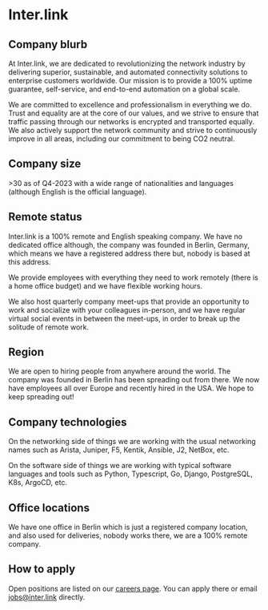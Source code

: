 # Inter.link

## Company blurb

At Inter.link, we are dedicated to revolutionizing the network industry by delivering superior, sustainable, and automated connectivity solutions to enterprise customers worldwide. Our mission is to provide a 100% uptime guarantee, self-service, and end-to-end automation on a global scale. 

We are committed to excellence and professionalism in everything we do. Trust and equality are at the core of our values, and we strive to ensure that traffic passing through our networks is encrypted and transported equally. We also actively support the network community and strive to continuously improve in all areas, including our commitment to being CO2 neutral.

## Company size

&gt;30 as of Q4-2023 with a wide range of nationalities and languages (although English is the official language).

## Remote status

Inter.link is a 100% remote and English speaking company. We have no dedicated office although, the company was founded in Berlin, Germany, which means we have a registered address there but, nobody is based at this address.

We provide employees with everything they need to work remotely (there is a home office budget) and we have flexible working hours.

We also host quarterly company meet-ups that provide an opportunity to work and socialize with your colleagues in-person, and we have regular virtual social events in between the meet-ups, in order to break up the solitude of remote work.

## Region

We are open to hiring people from anywhere around the world. The company was founded in Berlin has been spreading out from there. We now have employees all over Europe and recently hired in the USA. We hope to keep spreading out!

## Company technologies

On the networking side of things we are working with the usual networking names such as Arista, Juniper, F5, Kentik, Ansible, J2, NetBox, etc.

On the software side of things we are working with typical software languages and tools such as Python, Typescript, Go, Django, PostgreSQL, K8s, ArgoCD, etc.

## Office locations

We have one office in Berlin which is just a registered company location, and also used for deliveries, nobody works there, we are a 100% remote company.

## How to apply

Open positions are listed on our [careers page](https://inter.link/careers). You can apply there or email [jobs@inter.link](mailto:jobs@inter.link) directly.
